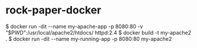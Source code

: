 # rock-paper-docker

$ docker run -dit --name my-apache-app -p 8080:80 -v "$PWD":/usr/local/apache2/htdocs/ httpd:2.4
$ docker build -t my-apache2 .
$ docker run -dit --name my-running-app -p 8080:80 my-apache2